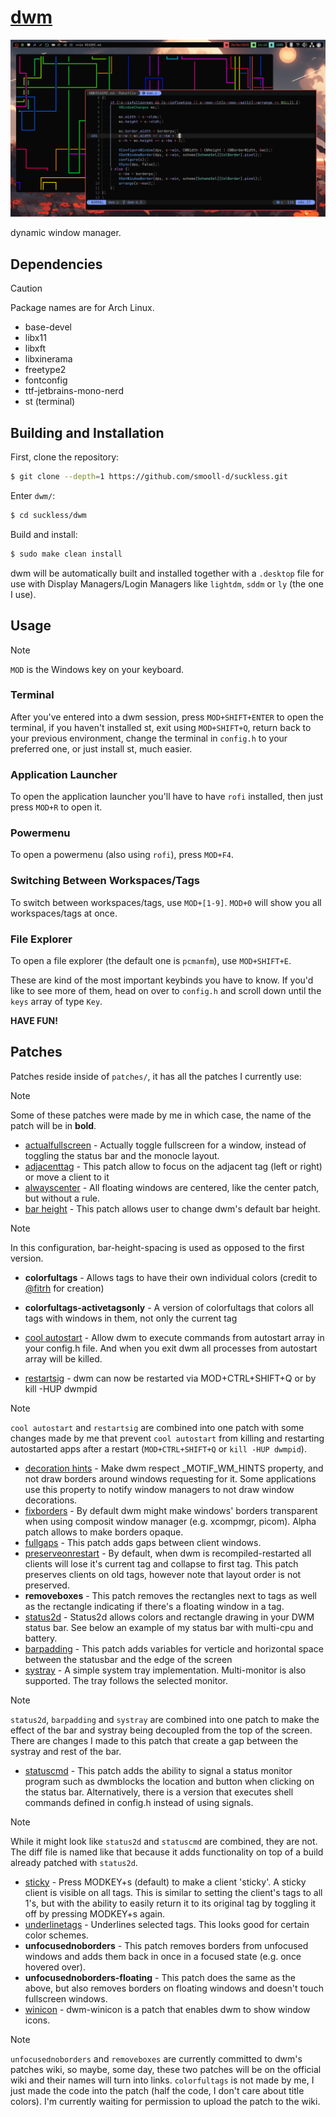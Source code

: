 # [dwm](https://dwm.suckless.org)
<p align="center">
    <img src="../assets/dwm_current_configuration.png" alt="dwm Showcase">
</p>

dynamic window manager.

## Dependencies
>[!CAUTION]
>Package names are for Arch Linux.

- base-devel
- libx11
- libxft
- libxinerama
- freetype2
- fontconfig
- ttf-jetbrains-mono-nerd
- st (terminal)

## Building and Installation
First, clone the repository:

```bash
$ git clone --depth=1 https://github.com/smooll-d/suckless.git
```

Enter `dwm/`:

```bash
$ cd suckless/dwm
```

Build and install:

```bash
$ sudo make clean install
```

dwm will be automatically built and installed together with a `.desktop` file for use with Display Managers/Login Managers like `lightdm`, `sddm` or `ly` (the one I use).

## Usage
>[!NOTE]
>`MOD` is the Windows key on your keyboard.

### Terminal
After you've entered into a dwm session, press `MOD+SHIFT+ENTER` to open the terminal, if you haven't installed st, exit using `MOD+SHIFT+Q`, return back to your previous environment, change the terminal in `config.h` to your preferred one, or just install st, much easier.

### Application Launcher
To open the application launcher you'll have to have `rofi` installed, then just press `MOD+R` to open it.

### Powermenu
To open a powermenu (also using `rofi`), press `MOD+F4`.

### Switching Between Workspaces/Tags
To switch between workspaces/tags, use `MOD+[1-9]`. `MOD+0` will show you all workspaces/tags at once.

### File Explorer
To open a file explorer (the default one is `pcmanfm`), use `MOD+SHIFT+E`.

These are kind of the most important keybinds you have to know. If you'd like to see more of them, head on over to `config.h` and scroll down until the `keys` array of type `Key`.

**HAVE FUN!**

## Patches
Patches reside inside of `patches/`, it has all the patches I currently use:

>[!NOTE]
>Some of these patches were made by me in which case, the name of the patch will be in **bold**.

- [actualfullscreen](https://dwm.suckless.org/patches/actualfullscreen/) - Actually toggle fullscreen for a window, instead of toggling the status bar and the monocle layout.
- [adjacenttag](https://dwm.suckless.org/patches/adjacenttag/) - This patch allow to focus on the adjacent tag (left or right) or move a client to it
- [alwayscenter](https://dwm.suckless.org/patches/alwayscenter/) - All floating windows are centered, like the center patch, but without a rule.
- [bar height](https://dwm.suckless.org/patches/bar_height/) - This patch allows user to change dwm's default bar height.

>[!NOTE]
>In this configuration, bar-height-spacing is used as opposed to the first version.

- **colorfultags** - Allows tags to have their own individual colors (credit to [@fitrh](https://github.com/fitrh) for creation)
- **colorfultags-activetagsonly** - A version of colorfultags that colors all tags with windows in them, not only the current tag

- [cool autostart](https://dwm.suckless.org/patches/cool_autostart/) - Allow dwm to execute commands from autostart array in your config.h file. And when you exit dwm all processes from autostart array will be killed.
- [restartsig](https://dwm.suckless.org/patches/restartsig/) - dwm can now be restarted via MOD+CTRL+SHIFT+Q or by kill -HUP dwmpid

>[!NOTE]
>`cool autostart` and `restartsig` are combined into one patch with some changes made by me that prevent `cool autostart` from killing and restarting  autostarted apps after a restart (`MOD+CTRL+SHIFT+Q` or `kill -HUP dwmpid`).

- [decoration hints](https://dwm.suckless.org/patches/decoration_hints/) - Make dwm respect _MOTIF_WM_HINTS property, and not draw borders around windows requesting for it. Some applications use this property to notify window managers to not draw window decorations.
- [fixborders](https://dwm.suckless.org/patches/alpha/) - By default dwm might make windows' borders transparent when using composit window manager (e.g. xcompmgr, picom). Alpha patch allows to make borders opaque.
- [fullgaps](https://dwm.suckless.org/patches/fullgaps/) - This patch adds gaps between client windows.
- [preserveonrestart](https://dwm.suckless.org/patches/preserveonrestart/) - By default, when dwm is recompiled-restarted all clients will lose it's current tag and collapse to first tag. This patch preserves clients on old tags, however note that layout order is not preserved.
- **removeboxes** - This patch removes the rectangles next to tags as well as the rectangle indicating if there's a floating window in a tag.
- [status2d](https://dwm.suckless.org/patches/status2d/) - Status2d allows colors and rectangle drawing in your DWM status bar. See below an example of my status bar with multi-cpu and battery.
- [barpadding](https://dwm.suckless.org/patches/barpadding/) - This patch adds variables for verticle and horizontal space between the statusbar and the edge of the screen
- [systray](https://dwm.suckless.org/patches/systray/) - A simple system tray implementation. Multi-monitor is also supported. The tray follows the selected monitor.

>[!NOTE]
>`status2d`, `barpadding` and `systray` are combined into one patch to make the effect of the bar and systray being decoupled from the top of the screen. There are changes I made to this patch that create a gap between the systray and rest of the bar.

- [statuscmd](https://dwm.suckless.org/patches/statuscmd/) - This patch adds the ability to signal a status monitor program such as dwmblocks the location and button when clicking on the status bar. Alternatively, there is a version that executes shell commands defined in config.h instead of using signals.

>[!NOTE]
>While it might look like `status2d` and `statuscmd` are combined, they are not. The diff file is named like that because it adds functionality on top of a build already patched with `status2d`.

- [sticky](https://dwm.suckless.org/patches/sticky/) - Press MODKEY+s (default) to make a client 'sticky'. A sticky client is visible on all tags. This is similar to setting the client's tags to all 1's, but with the ability to easily return it to its original tag by toggling it off by pressing MODKEY+s again.
- [underlinetags](https://dwm.suckless.org/patches/underlinetags/) - Underlines selected tags. This looks good for certain color schemes.
- **unfocusednoborders** - This patch removes borders from unfocused windows and adds them back in once in a focused state (e.g. once hovered over).
- **unfocusednoborders-floating** - This patch does the same as the above, but also removes borders on floating windows and doesn't touch fullscreen windows.
- [winicon](https://dwm.suckless.org/patches/winicon/) - dwm-winicon is a patch that enables dwm to show window icons.

>[!NOTE]
>`unfocusednoborders` and `removeboxes` are currently committed to dwm's patches wiki, so maybe, some day, these two patches will be on the official wiki and their names will turn into links. `colorfultags` is not made by me, I just made the code into the patch (half the code, I don't care about title colors). I'm currently waiting for permission to upload the patch to the wiki.
